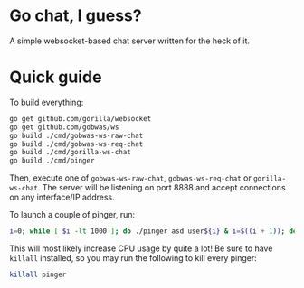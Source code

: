 # Go chat, I guess?

A simple websocket-based chat server written for the heck of it.

# Quick guide

To build everything:

```bash
go get github.com/gorilla/websocket
go get github.com/gobwas/ws
go build ./cmd/gobwas-ws-raw-chat
go build ./cmd/gobwas-ws-req-chat
go build ./cmd/gorilla-ws-chat
go build ./cmd/pinger
```

Then, execute one of `gobwas-ws-raw-chat`, `gobwas-ws-req-chat` or `gorilla-ws-chat`. The server will be listening on port 8888 and accept connections on any interface/IP address.

To launch a couple of pinger, run:

```bash
i=0; while [ $i -lt 1000 ]; do ./pinger asd user${i} & i=$((i + 1)); done
```

This will most likely increase CPU usage by quite a lot! Be sure to have `killall` installed, so you may run the following to kill every pinger:

```bash
killall pinger
```
